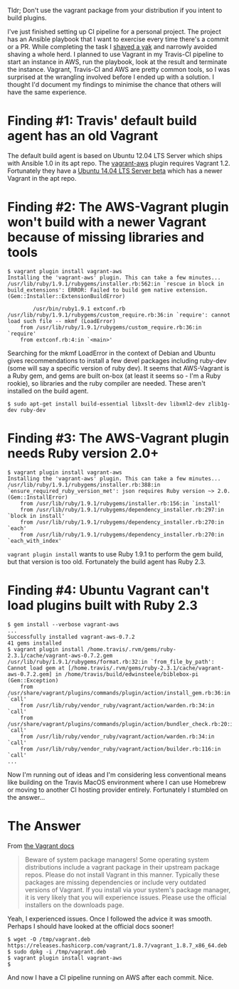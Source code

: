<!--
.. title: Yak shaving with Vagrant, Travis-CI and AWS
.. slug: yak-shaving-with-vagrant-travis-ci-and-aws
.. date: 2016/11/18 17:01:00
.. tags:
.. spellcheck_exceptions: Ansible, aws, LoadError, mkmf, LTS, Tldr,devel,dev,libxml,libxslt,sudo,repos,zlib,Homebrew
.. is_orphan: False
.. link:
.. description:
-->

Tldr; Don't use the vagrant package from your distribution if you intent to build plugins.

I've just finished setting up CI pipeline for a personal project. The project has an Ansible playbook that I want to exercise every time there's a commit or a PR. While completing the task I [shaved a yak](http://catb.org/jargon/html/Y/yak-shaving.html) and narrowly avoided shaving a whole herd. I planned to use Vagrant in my Travis-CI pipeline to start an instance in AWS, run the playbook, look at the result and terminate the instance. Vagrant, Travis-CI and AWS are pretty common tools, so I was surprised at the wrangling involved before I ended up with a solution. I thought I'd document my findings to minimise the chance that others will have the same experience.

# Finding #1: Travis' default build agent has an old Vagrant

The default build agent is based on Ubuntu 12.04 LTS Server which ships with Ansible 1.0 in its apt repo. The [vagrant-aws](https://github.com/mitchellh/vagrant-aws) plugin requires Vagrant 1.2. Fortunately they have a [Ubuntu 14.04 LTS Server beta](https://docs.travis-ci.com/user/trusty-ci-environment) which has a newer Vagrant in the apt repo.

# Finding #2: The AWS-Vagrant plugin won't build with a newer Vagrant because of missing libraries and tools

```
$ vagrant plugin install vagrant-aws
Installing the 'vagrant-aws' plugin. This can take a few minutes...
/usr/lib/ruby/1.9.1/rubygems/installer.rb:562:in `rescue in block in build_extensions': ERROR: Failed to build gem native extension. (Gem::Installer::ExtensionBuildError)

        /usr/bin/ruby1.9.1 extconf.rb
/usr/lib/ruby/1.9.1/rubygems/custom_require.rb:36:in `require': cannot load such file -- mkmf (LoadError)
	from /usr/lib/ruby/1.9.1/rubygems/custom_require.rb:36:in `require'
	from extconf.rb:4:in `<main>'
```

Searching for the mkmf LoadError in the context of Debian and Ubuntu gives recommendations to install a few devel packages including ruby-dev (some will say a specific version of ruby dev). It seems that AWS-Vagrant is a Ruby gem, and gems are built on-box (at least it seems so - I'm a Ruby rookie), so libraries and the ruby compiler are needed. These aren't installed on the build agent.

`$ sudo apt-get install build-essential libxslt-dev libxml2-dev zlib1g-dev ruby-dev`

# Finding #3: The AWS-Vagrant plugin needs Ruby version 2.0+

```
$ vagrant plugin install vagrant-aws
Installing the 'vagrant-aws' plugin. This can take a few minutes...
/usr/lib/ruby/1.9.1/rubygems/installer.rb:388:in `ensure_required_ruby_version_met': json requires Ruby version ~> 2.0. (Gem::InstallError)
	from /usr/lib/ruby/1.9.1/rubygems/installer.rb:156:in `install'
	from /usr/lib/ruby/1.9.1/rubygems/dependency_installer.rb:297:in `block in install'
	from /usr/lib/ruby/1.9.1/rubygems/dependency_installer.rb:270:in `each'
	from /usr/lib/ruby/1.9.1/rubygems/dependency_installer.rb:270:in `each_with_index'
```

`vagrant plugin install` wants to use Ruby 1.9.1 to perform the gem build, but that version is too old. Fortunately the build agent has Ruby 2.3.


# Finding #4: Ubuntu Vagrant can't load plugins built with Ruby 2.3

```
$ gem install --verbose vagrant-aws
...
Successfully installed vagrant-aws-0.7.2
41 gems installed
$ vagrant plugin install /home.travis/.rvm/gems/ruby-2.3.1/cache/vagrant-aws-0.7.2.gem
/usr/lib/ruby/1.9.1/rubygems/format.rb:32:in `from_file_by_path': Cannot load gem at [/home.travis/.rvm/gems/ruby-2.3.1/cache/vagrant-aws-0.7.2.gem] in /home/travis/build/edwinsteele/biblebox-pi (Gem::Exception)
	from /usr/share/vagrant/plugins/commands/plugin/action/install_gem.rb:36:in `call'
	from /usr/lib/ruby/vendor_ruby/vagrant/action/warden.rb:34:in `call'
	from /usr/share/vagrant/plugins/commands/plugin/action/bundler_check.rb:20:in `call'
	from /usr/lib/ruby/vendor_ruby/vagrant/action/warden.rb:34:in `call'
	from /usr/lib/ruby/vendor_ruby/vagrant/action/builder.rb:116:in `call'
...
```

Now I'm running out of ideas and I'm considering less conventional means like building on the Travis MacOS environment where I can use Homebrew or moving to another CI hosting provider entirely. Fortunately I stumbled on the answer...

# The Answer

From [the Vagrant docs](https://www.vagrantup.com/docs/installation/)

> Beware of system package managers! Some operating system distributions include a vagrant package in their upstream package repos. Please do not install Vagrant in this manner. Typically these packages are missing dependencies or include very outdated versions of Vagrant. If you install via your system's package manager, it is very likely that you will experience issues. Please use the official installers on the downloads page.

Yeah, I experienced issues. Once I followed the advice it was smooth. Perhaps I should have looked at the official docs sooner!

```
$ wget -O /tmp/vagrant.deb https://releases.hashicorp.com/vagrant/1.8.7/vagrant_1.8.7_x86_64.deb
$ sudo dpkg -i /tmp/vagrant.deb
$ vagrant plugin install vagrant-aws
$
```

And now I have a CI pipeline running on AWS after each commit. Nice.
